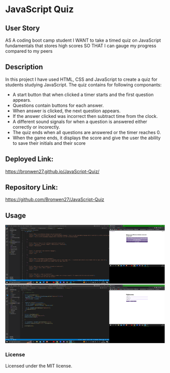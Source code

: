 # JavaScript Quiz


## User Story

AS A coding boot camp student
I WANT to take a timed quiz on JavaScript fundamentals that stores high scores
SO THAT I can gauge my progress compared to my peers


## Description

In this project I have used HTML, CSS and JavaScript to create a quiz for students studying JavaScript. The quiz contains for following componants:

  * A start button that when clicked a timer starts and the first question appears.
  * Questions contain buttons for each answer.
  * When answer is clicked, the next question appears.
  * If the answer clicked was incorrect then subtract time from the clock.
  * A different sound signals for when a question is answered either correctly or incorectly.
  * The quiz ends when all questions are answered or the timer reaches 0.
  * When the game ends, it displays the score and give the user the ability to save their initials and their score
  
## Deployed Link:

https://bronwen27.github.io/JavaScript-Quiz/

## Repository Link:

https://github.com/Bronwen27/JavaScript-Quiz

## Usage

![Screenshot of code relating to quiz questions](assets/images/Screenshot1.png)
![Screenshot of code relating to highscores board](assets/images/Screenshot2.png)

### License

Licensed under the MIT license.
